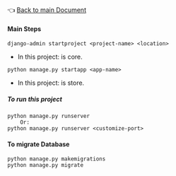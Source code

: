 👈 [Back to main Document](../index.md)

#### Main Steps
`django-admin startproject <project-name> <location>`
- In this project: <project-name> is core.

`python manage.py startapp <app-name>`
- In this project: <app-name> is store.

##### To run this project
```
python manage.py runserver
    Or:
python manage.py runserver <customize-port>
```
#### To migrate Database
```
python manage.py makemigrations
python manage.py migrate
```